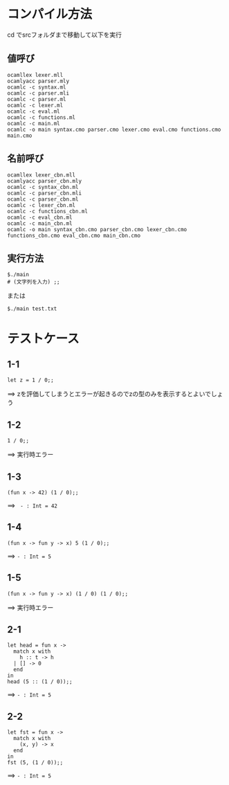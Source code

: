 # コンパイル方法
cd でsrcフォルダまで移動して以下を実行
## 値呼び

```
ocamllex lexer.mll  
ocamlyacc parser.mly  
ocamlc -c syntax.ml
ocamlc -c parser.mli  
ocamlc -c parser.ml  
ocamlc -c lexer.ml  
ocamlc -c eval.ml  
ocamlc -c functions.ml  
ocamlc -c main.ml  
ocamlc -o main syntax.cmo parser.cmo lexer.cmo eval.cmo functions.cmo main.cmo
```

## 名前呼び
```
ocamllex lexer_cbn.mll  
ocamlyacc parser_cbn.mly  
ocamlc -c syntax_cbn.ml  
ocamlc -c parser_cbn.mli  
ocamlc -c parser_cbn.ml  
ocamlc -c lexer_cbn.ml  
ocamlc -c functions_cbn.ml
ocamlc -c eval_cbn.ml
ocamlc -c main_cbn.ml  
ocamlc -o main syntax_cbn.cmo parser_cbn.cmo lexer_cbn.cmo functions_cbn.cmo eval_cbn.cmo main_cbn.cmo
```

## 実行方法
```
$./main
# (文字列を入力) ;;
```

または
```
$./main test.txt
```  

# テストケース
## 1-1

```
let z = 1 / 0;;
```
==> zを評価してしまうとエラーが起きるのでzの型のみを表示するとよいでしょう

## 1-2

```
1 / 0;;
```
==> 実行時エラー

## 1-3

```
(fun x -> 42) (1 / 0);;
```
==> ` - : Int = 42`

## 1-4

```
(fun x -> fun y -> x) 5 (1 / 0);;
```
==> `- : Int = 5`

## 1-5
```
(fun x -> fun y -> x) (1 / 0) (1 / 0);;
```
==> 実行時エラー

## 2-1
```
let head = fun x ->
  match x with
    h :: t -> h
  | [] -> 0
  end
in
head (5 :: (1 / 0));;
```
==> `- : Int = 5` 

## 2-2
```
let fst = fun x ->
  match x with
    (x, y) -> x
  end
in
fst (5, (1 / 0));;
```
==> `- : Int = 5` 
